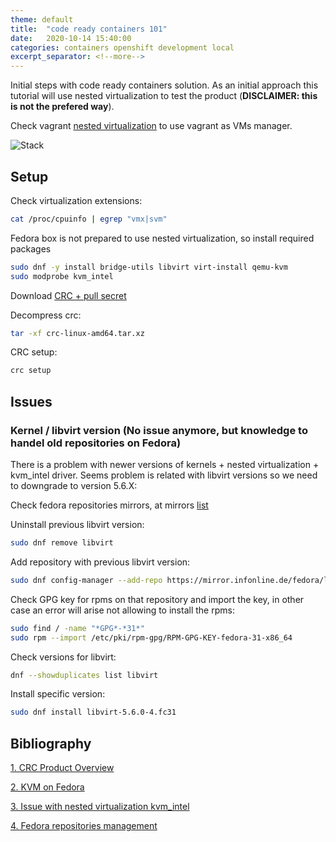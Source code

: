 ```yaml
---
theme: default
title:  "code ready containers 101"
date:   2020-10-14 15:40:00
categories: containers openshift development local
excerpt_separator: <!--more-->
---
```


Initial steps with code ready containers solution. As an initial approach this tutorial will use nested virtualization to test the product (**DISCLAIMER: this is not the prefered way**).

Check vagrant [nested virtualization](https://adrianriobo.github.io/virtualization/testing/environment/2020/10/13/vagrant-nested-virtualization.html) to use vagrant as VMs manager.

![Stack](/assets/2020-10-14-code-ready-container-101_01.jpg)

<!--more-->

## Setup

Check virtualization extensions:  

```bash
cat /proc/cpuinfo | egrep "vmx|svm"
```

Fedora box is not prepared to use nested virtualization, so install required packages

```bash
sudo dnf -y install bridge-utils libvirt virt-install qemu-kvm
sudo modprobe kvm_intel
```

Download [CRC + pull secret](https://cloud.redhat.com/openshift/install/crc/installer-provisioned)

Decompress crc:

```bash
tar -xf crc-linux-amd64.tar.xz
```

CRC setup:

```bash
crc setup
```

## Issues

### Kernel / libvirt version (No issue anymore, but knowledge to handel old repositories on Fedora)

There is a problem with newer versions of kernels + nested virtualization + kvm_intel driver. Seems problem is related with libvirt versions so we need to downgrade to version 5.6.X:

Check fedora repositories mirrors, at mirrors [list](https://mirrors.fedoraproject.org/mirrorlist?repo=fedora-31&arch=x86_64)

Uninstall previous libvirt version:

```bash
sudo dnf remove libvirt
```

Add repository with previous libvirt version:

```bash
sudo dnf config-manager --add-repo https://mirror.infonline.de/fedora/linux/releases/31/Everything/x86_64/os/
```

Check GPG key for rpms on that repository and import the key, in other case an error will arise not allowing to install the rpms:

```bash
sudo find / -name "*GPG*-*31*"
sudo rpm --import /etc/pki/rpm-gpg/RPM-GPG-KEY-fedora-31-x86_64
```

Check versions for libvirt:

```bash
dnf --showduplicates list libvirt
```

Install specific version:

```bash
sudo dnf install libvirt-5.6.0-4.fc31
```

## Bibliography

[1. CRC Product Overview](https://developers.redhat.com/products/codeready-containers/overview)

[2. KVM on Fedora](https://computingforgeeks.com/how-to-install-kvm-on-fedora/)

[3. Issue with nested virtualization kvm_intel](https://bugzilla.kernel.org/show_bug.cgi?id=203543)

[4. Fedora repositories management](https://docs.fedoraproject.org/en-US/quick-docs/adding-or-removing-software-repositories-in-fedora/)
